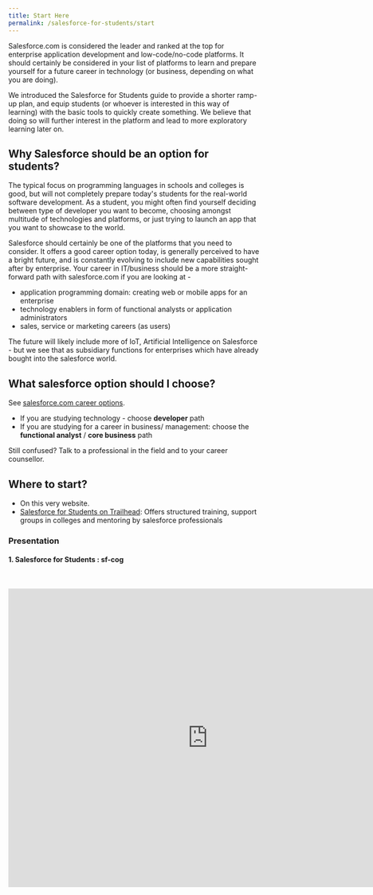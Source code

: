 ```yaml
---
title: Start Here
permalink: /salesforce-for-students/start
---
```


Salesforce.com is considered the leader and ranked at the top for enterprise application development and low-code/no-code platforms. It should certainly be considered in your list of platforms to learn and prepare yourself for a future career in technology (or business, depending on what you are doing).

We introduced the Salesforce for Students guide to provide a shorter ramp-up plan, and equip students (or whoever is interested in this way of learning) with the basic tools to quickly create something. We believe that doing so will further interest in the platform and lead to more exploratory learning later on.

## Why Salesforce should be an option for students?

The typical focus on programming languages in schools and colleges is good, but will not completely prepare today's students for the real-world software development. As a student, you might often find yourself deciding between type of developer you want to become, choosing amongst multitude of technologies and platforms, or just trying to launch an app that you want to showcase to the world.

Salesforce should certainly be one of the platforms that you need to consider. It offers a good career option today, is generally perceived to have a bright future, and is constantly evolving to include new capabilities sought after by enterprise. Your career in IT/business should be a more straight-forward path with salesforce.com if you are looking at -

- application programming domain: creating web or mobile apps for an enterprise
- technology enablers in form of functional analysts or application administrators
- sales, service or marketing careers (as users)

The future will likely include more of IoT, Artificial Intelligence on Salesforce - but we see that as subsidiary functions for enterprises which have already bought into the salesforce world.

## What salesforce option should I choose?

See [salesforce.com career options](/why-learn-salesforce/salesforce-careers/).

- If you are studying technology - choose **developer** path
- If you are studying for a career in business/ management: choose the **functional analyst** / **core business** path

Still confused? Talk to a professional in the field and to your career counsellor.

## Where to start?

- On this very website.
- [Salesforce for Students on Trailhead](https://trailhead.salesforce.com/students): Offers structured training, support groups in colleges and mentoring by salesforce professionals

### Presentation

#### 1. Salesforce for Students : sf-cog

&nbsp;

<iframe src="https://docs.google.com/presentation/d/e/2PACX-1vS21Lr2hEFjvdImqh-tUyEfrvoanP_DZlw_G6e4ipX6Zc8w7FZrAEM5kwBlqC0Uyg/embed?start=false&loop=false&delayms=60000" frameborder="0" width="800" height="600" allowfullscreen="true" mozallowfullscreen="true" webkitallowfullscreen="true"></iframe>
